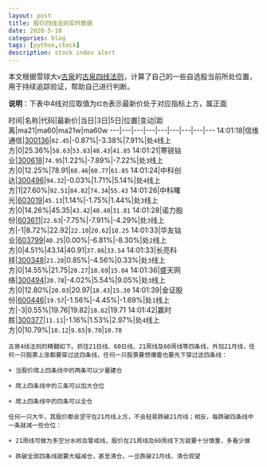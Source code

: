 ```yaml
---
layout: post
title: 股价四线法则实时数据
date: 2020-5-10
categories: blog
tags: [python,stock]
description: stock index alert
---
```



本文根据雪球大v[古泉](https://xueqiu.com/u/7148646888)的[古泉四线法则](https://xueqiu.com/7148646888/130498192)，计算了自己的一些自选股当前所处位置，用于持续追踪验证，帮助自己进行判断。

**说明**：下表中4线对应取值为`红色`表示最新价处于对应指标上方，属正面

时间|名称|代码|最新价|当日|3日|5日|位置|变动|距离|ma21|ma60|ma21w|ma60w
---|---|---|---|---|---|---|---|---
14:01:18|信维通信|[300136](https://xueqiu.com/S/SZ300136)|`62.45`|-0.87%|-3.38%|7.91%|处`4`线上方|0|25.36%|`58.63`|`53.63`|`48.43`|`41.85`
14:01:21|寒锐钴业|[300618](https://xueqiu.com/S/SZ300618)|`74.95`|1.22%|-7.89%|-7.22%|处`3`线上方|0|12.25%|78.91|`68.46`|`60.77`|`61.85`
14:01:24|中科创达|[300496](https://xueqiu.com/S/SZ300496)|`94.32`|-0.03%|1.71%|5.14%|处`4`线上方|1|27.60%|`92.51`|`84.82`|`74.34`|`55.43`
14:01:26|中科曙光|[603019](https://xueqiu.com/S/SH603019)|`45.13`|1.14%|-1.75%|1.44%|处`3`线上方|0|14.26%|45.35|`43.42`|`40.40`|`31.81`
14:01:28|诺力股份|[603611](https://xueqiu.com/S/SH603611)|`22.63`|-7.75%|-7.91%|-4.29%|处`3`线上方|-1|8.72%|22.92|`22.10`|`20.62`|`18.25`
14:01:33|华友钴业|[603799](https://xueqiu.com/S/SH603799)|`40.25`|0.00%|-6.81%|-8.30%|处`2`线上方|0|4.51%|43.14|40.91|`37.86`|`33.54`
14:01:33|长亮科技|[300348](https://xueqiu.com/S/SZ300348)|`21.28`|0.85%|-4.56%|0.33%|处`3`线上方|0|14.55%|21.75|`20.27`|`18.69`|`15.04`
14:01:36|盛天网络|[300494](https://xueqiu.com/S/SZ300494)|`20.78`|-4.02%|5.54%|9.05%|处`3`线上方|0|12.80%|`20.03`|20.97|`18.43`|`15.30`
14:01:39|金证股份|[600446](https://xueqiu.com/S/SH600446)|`19.57`|-1.56%|-4.45%|-1.69%|处`1`线上方|-3|0.55%|19.76|19.82|`18.62`|19.71
14:01:42|赢时胜|[300377](https://xueqiu.com/S/SZ300377)|`11.11`|-1.16%|1.53%|2.97%|处`4`线上方|0|10.79%|`10.12`|`9.65`|`9.70`|`10.70`

```
古泉4线法则的精髓如下。抓住21日线、60日线、21周线及60周线等四条线，外加21月线，任何一只股票上涨都要穿过这四条线，任何一只股票要想爆雷也要先下穿过这四条线：

+ 当股价爬上四条线中的两条可以少量建仓

+ 爬上四条线中的三条可以加大仓位

+ 爬上四条线中的四条可以全仓

任何一只大牛，其股价都会坚守在21月线上方，不会轻易跌破21月线；相反，每跌破四条线中一条就减一些仓位：

+ 21周线可做为多空分水岭及警戒线，股价在21周线及60周线下方就要十分慎重，多看少做

+ 跌破全部四条线就要大幅减仓，甚至清仓，一旦跌破21月线，清仓观望
```